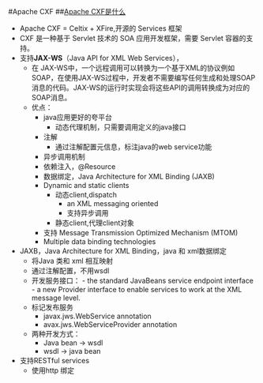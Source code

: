 #Apache CXF
##[Apache CXF是什么](https://www.ibm.com/developerworks/cn/education/java/j-cxf/)
*   Apache CXF = Celtix + XFire,开源的 Services 框架
*   CXF 是一种基于 Servlet 技术的 SOA 应用开发框架，需要 Servlet 容器的支持。
*   支持**JAX-WS**（Java API for XML Web Services），
    -   在 JAX-WS中，一个远程调用可以转换为一个基于XML的协议例如SOAP，在使用JAX-WS过程中，开发者不需要编写任何生成和处理SOAP消息的代码。JAX-WS的运行时实现会将这些API的调用转换成为对应的SOAP消息。
    -   优点：
        +   java应用更好的夸平台
            *   动态代理机制，只需要调用定义的java接口
        +   注解
            *   通过注解配置元信息，标注java的web service功能
        +   异步调用机制
        +   依赖注入，@Resource
        +   数据绑定，Java Architecture for XML Binding (JAXB) 
        +   Dynamic and static clients
            *   动态client,dispatch
                -    an XML messaging oriented 
                -    支持异步调用
            *   静态client,代理client对象
        +   支持 Message Transmission Optimized Mechanism (MTOM)
        +   Multiple data binding technologies
*   JAXB，Java Architecture for XML Binding，java 和 xml数据绑定
    *   将Java 类和 xml 相互映射
    *    通过注解配置，不用wsdl
    *    开发服务接口：
        -    the standard JavaBeans service endpoint interface 
        -    a new Provider interface to enable services to work at the XML message level.
    *   标记发布服务
        -   javax.jws.WebService annotation
        -   avax.jws.WebServiceProvider annotation 
    *   两种开发方式：
        -   Java bean -> wsdl
        -   wsdl -> java bean
*   支持RESTful services
    -   使用http 绑定



